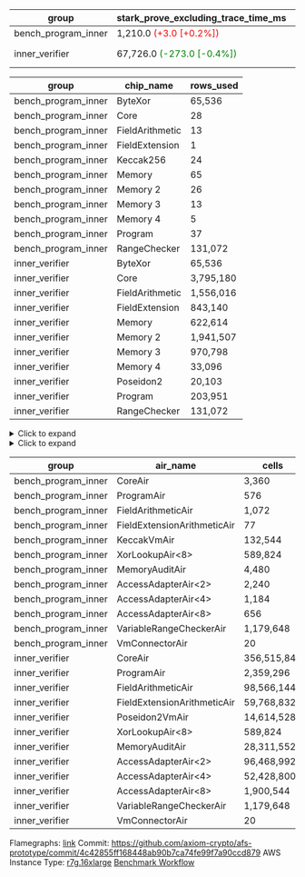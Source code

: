 | group | stark_prove_excluding_trace_time_ms | total_cells | total_cells_used | trace_gen_time_ms | verify_program_compile_ms |
| --- | --- | --- | --- | --- | --- |
| bench_program_inner | 1,210.0 <span style="color: red">(+3.0 [+0.2%])</span> | 1,915,681 | 277,324 | 2.0 |  |
| inner_verifier | 67,726.0 <span style="color: green">(-273.0 [-0.4%])</span> | 712,704,020 | 384,664,798 | 34,402.0 <span style="color: green">(-220.0 [-0.6%])</span> | 46,422.0 <span style="color: red">(+170.0 [+0.4%])</span> |

| group | chip_name | rows_used |
| --- | --- | --- |
| bench_program_inner | ByteXor | 65,536 |
| bench_program_inner | Core | 28 |
| bench_program_inner | FieldArithmetic | 13 |
| bench_program_inner | FieldExtension | 1 |
| bench_program_inner | Keccak256 | 24 |
| bench_program_inner | Memory | 65 |
| bench_program_inner | Memory 2 | 26 |
| bench_program_inner | Memory 3 | 13 |
| bench_program_inner | Memory 4 | 5 |
| bench_program_inner | Program | 37 |
| bench_program_inner | RangeChecker | 131,072 |
| inner_verifier | ByteXor | 65,536 |
| inner_verifier | Core | 3,795,180 |
| inner_verifier | FieldArithmetic | 1,556,016 |
| inner_verifier | FieldExtension | 843,140 |
| inner_verifier | Memory | 622,614 |
| inner_verifier | Memory 2 | 1,941,507 |
| inner_verifier | Memory 3 | 970,798 |
| inner_verifier | Memory 4 | 33,096 |
| inner_verifier | Poseidon2 | 20,103 |
| inner_verifier | Program | 203,951 |
| inner_verifier | RangeChecker | 131,072 |

<details>
<summary>Click to expand</summary>

| group | dsl_ir | opcode | frequency |
| --- | --- | --- | --- |
| bench_program_inner |  | JAL | 1 |
| bench_program_inner |  | STOREW | 2 |
| bench_program_inner | AddE | FE4ADD | 1 |
| bench_program_inner | AddF | FADD | 1 |
| bench_program_inner | AddVI | FADD | 6 |
| bench_program_inner | Alloc | FADD | 2 |
| bench_program_inner | Alloc | FMUL | 2 |
| bench_program_inner | Alloc | LOADW | 2 |
| bench_program_inner | For | BNE | 3 |
| bench_program_inner | For | FADD | 2 |
| bench_program_inner | For | JAL | 1 |
| bench_program_inner | For | STOREW | 1 |
| bench_program_inner | Halt | TERMINATE | 1 |
| bench_program_inner | IfEqI | BNE | 2 |
| bench_program_inner | ImmE | STOREW | 8 |
| bench_program_inner | ImmF | STOREW | 2 |
| bench_program_inner | ImmV | STOREW | 3 |
| bench_program_inner | Keccak256 | KECCAK256 | 1 |
| bench_program_inner | StoreV | STOREW2 | 2 |
| inner_verifier |  | JAL | 1 |
| inner_verifier |  | STOREW | 2 |
| inner_verifier | AddE | FE4ADD | 223,739 |
| inner_verifier | AddEFFI | LOADW | 127 |
| inner_verifier | AddEFFI | STOREW | 381 |
| inner_verifier | AddEFI | FADD | 164 |
| inner_verifier | AddEI | FADD | 66,780 |
| inner_verifier | AddFI | FADD | 12,451 |
| inner_verifier | AddV | FADD | 5,980 |
| inner_verifier | AddVI | FADD | 271,372 |
| inner_verifier | Alloc | FADD | 23,824 |
| inner_verifier | Alloc | FMUL | 14,353 |
| inner_verifier | Alloc | LOADW | 23,824 |
| inner_verifier | AssertEqE | BNE | 132 |
| inner_verifier | AssertEqEI | BNE | 4 |
| inner_verifier | AssertEqF | BNE | 4,054 |
| inner_verifier | AssertEqV | BNE | 1,129 |
| inner_verifier | AssertEqVI | BNE | 188 |
| inner_verifier | CycleTrackerEnd | CT_END | 104,335 |
| inner_verifier | CycleTrackerStart | CT_START | 104,335 |
| inner_verifier | DivE | BBE4DIV | 194,967 |
| inner_verifier | DivEIN | BBE4DIV | 30 |
| inner_verifier | DivEIN | STOREW | 120 |
| inner_verifier | DivFIN | FDIV | 72 |
| inner_verifier | For | BNE | 546,377 |
| inner_verifier | For | FADD | 527,869 |
| inner_verifier | For | JAL | 18,508 |
| inner_verifier | For | LOADW | 966 |
| inner_verifier | For | STOREW | 17,542 |
| inner_verifier | Halt | TERMINATE | 1 |
| inner_verifier | HintBitsF | HINT_BITS | 22 |
| inner_verifier | HintInputVec | HINT_INPUT | 9,471 |
| inner_verifier | IfEq | BNE | 6,158 |
| inner_verifier | IfEqI | BNE | 121,234 |
| inner_verifier | IfEqI | JAL | 8,832 |
| inner_verifier | IfNe | BEQ | 6,893 |
| inner_verifier | IfNe | JAL | 21 |
| inner_verifier | IfNeI | BEQ | 946 |
| inner_verifier | ImmE | STOREW | 12,344 |
| inner_verifier | ImmF | STOREW | 14,565 |
| inner_verifier | ImmV | STOREW | 21,584 |
| inner_verifier | LoadE | LOADW | 41,448 |
| inner_verifier | LoadE | LOADW2 | 800,184 |
| inner_verifier | LoadF | LOADW | 14,498 |
| inner_verifier | LoadF | LOADW2 | 298,670 |
| inner_verifier | LoadV | LOADW | 12,257 |
| inner_verifier | LoadV | LOADW2 | 61,816 |
| inner_verifier | MulE | BBE4MUL | 408,006 |
| inner_verifier | MulEF | FMUL | 1,668 |
| inner_verifier | MulEFI | FMUL | 1,444 |
| inner_verifier | MulEI | BBE4MUL | 2,562 |
| inner_verifier | MulEI | STOREW | 10,248 |
| inner_verifier | MulF | FMUL | 22,173 |
| inner_verifier | MulFI | FMUL | 12 |
| inner_verifier | MulV | FMUL | 682 |
| inner_verifier | MulVI | FMUL | 8,259 |
| inner_verifier | NegE | FMUL | 184 |
| inner_verifier | Poseidon2CompressBabyBear | COMP_POS2 | 7,224 |
| inner_verifier | Poseidon2PermuteBabyBear | PERM_POS2 | 12,879 |
| inner_verifier | StoreE | STOREW | 11,236 |
| inner_verifier | StoreE | STOREW2 | 11,156 |
| inner_verifier | StoreF | STOREW | 12,624 |
| inner_verifier | StoreF | STOREW2 | 101,565 |
| inner_verifier | StoreHintWord | FADD | 192,347 |
| inner_verifier | StoreHintWord | SHINTW | 202,500 |
| inner_verifier | StoreV | STOREW | 1,833 |
| inner_verifier | StoreV | STOREW2 | 23,461 |
| inner_verifier | SubE | FE4SUB | 13,836 |
| inner_verifier | SubEF | FSUB | 389,196 |
| inner_verifier | SubEF | LOADW | 1,167,588 |
| inner_verifier | SubEFI | FADD | 1,284 |
| inner_verifier | SubEI | FADD | 240 |
| inner_verifier | SubV | FSUB | 14,028 |
| inner_verifier | SubVI | FSUB | 1,277 |
| inner_verifier | SubVIN | FSUB | 357 |

</details>

<details>
<summary>Click to expand</summary>

| group | air_name | dsl_ir | opcode | cells_used |
| --- | --- | --- | --- | --- |
| bench_program_inner | Audit |  | JAL | 19 |
| bench_program_inner | CoreAir |  | JAL | 61 |
| bench_program_inner | Audit |  | STOREW | 38 |
| bench_program_inner | CoreAir |  | STOREW | 122 |
| bench_program_inner | AccessAdapter<2> | AddE | FE4ADD | 66 |
| bench_program_inner | AccessAdapter<4> | AddE | FE4ADD | 39 |
| bench_program_inner | Audit | AddE | FE4ADD | 76 |
| bench_program_inner | FieldExtensionArithmeticAir | AddE | FE4ADD | 41 |
| bench_program_inner | Audit | AddF | FADD | 19 |
| bench_program_inner | FieldArithmeticAir | AddF | FADD | 31 |
| bench_program_inner | Audit | AddVI | FADD | 38 |
| bench_program_inner | FieldArithmeticAir | AddVI | FADD | 186 |
| bench_program_inner | FieldArithmeticAir | Alloc | FADD | 62 |
| bench_program_inner | FieldArithmeticAir | Alloc | FMUL | 62 |
| bench_program_inner | Audit | Alloc | LOADW | 38 |
| bench_program_inner | CoreAir | Alloc | LOADW | 122 |
| bench_program_inner | CoreAir | For | BNE | 183 |
| bench_program_inner | FieldArithmeticAir | For | FADD | 62 |
| bench_program_inner | CoreAir | For | JAL | 61 |
| bench_program_inner | Audit | For | STOREW | 19 |
| bench_program_inner | CoreAir | For | STOREW | 61 |
| bench_program_inner | CoreAir | Halt | TERMINATE | 61 |
| bench_program_inner | CoreAir | IfEqI | BNE | 122 |
| bench_program_inner | Audit | ImmE | STOREW | 152 |
| bench_program_inner | CoreAir | ImmE | STOREW | 488 |
| bench_program_inner | Audit | ImmF | STOREW | 38 |
| bench_program_inner | CoreAir | ImmF | STOREW | 122 |
| bench_program_inner | Audit | ImmV | STOREW | 38 |
| bench_program_inner | CoreAir | ImmV | STOREW | 183 |
| bench_program_inner | AccessAdapter<2> | Keccak256 | KECCAK256 | 220 |
| bench_program_inner | AccessAdapter<4> | Keccak256 | KECCAK256 | 130 |
| bench_program_inner | AccessAdapter<8> | Keccak256 | KECCAK256 | 85 |
| bench_program_inner | Audit | Keccak256 | KECCAK256 | 722 |
| bench_program_inner | KeccakVmAir | Keccak256 | KECCAK256 | 76,752 |
| bench_program_inner | Audit | StoreV | STOREW2 | 38 |
| bench_program_inner | CoreAir | StoreV | STOREW2 | 122 |
| inner_verifier | Audit |  | JAL | 19 |
| inner_verifier | CoreAir |  | JAL | 65 |
| inner_verifier | Audit |  | STOREW | 38 |
| inner_verifier | CoreAir |  | STOREW | 130 |
| inner_verifier | AccessAdapter<2> | AddE | FE4ADD | 1,123,078 |
| inner_verifier | AccessAdapter<4> | AddE | FE4ADD | 663,637 |
| inner_verifier | Audit | AddE | FE4ADD | 2,156,728 |
| inner_verifier | FieldExtensionArithmeticAir | AddE | FE4ADD | 9,173,299 |
| inner_verifier | AccessAdapter<2> | AddEFFI | LOADW | 704 |
| inner_verifier | AccessAdapter<4> | AddEFFI | LOADW | 832 |
| inner_verifier | Audit | AddEFFI | LOADW | 798 |
| inner_verifier | CoreAir | AddEFFI | LOADW | 8,255 |
| inner_verifier | AccessAdapter<2> | AddEFFI | STOREW | 704 |
| inner_verifier | Audit | AddEFFI | STOREW | 2,394 |
| inner_verifier | CoreAir | AddEFFI | STOREW | 24,765 |
| inner_verifier | AccessAdapter<2> | AddEFI | FADD | 286 |
| inner_verifier | AccessAdapter<4> | AddEFI | FADD | 169 |
| inner_verifier | Audit | AddEFI | FADD | 3,116 |
| inner_verifier | FieldArithmeticAir | AddEFI | FADD | 5,084 |
| inner_verifier | AccessAdapter<2> | AddEI | FADD | 361,614 |
| inner_verifier | AccessAdapter<4> | AddEI | FADD | 213,681 |
| inner_verifier | Audit | AddEI | FADD | 1,177,012 |
| inner_verifier | FieldArithmeticAir | AddEI | FADD | 2,070,180 |
| inner_verifier | Audit | AddFI | FADD | 3,021 |
| inner_verifier | FieldArithmeticAir | AddFI | FADD | 385,981 |
| inner_verifier | Audit | AddV | FADD | 19 |
| inner_verifier | FieldArithmeticAir | AddV | FADD | 185,380 |
| inner_verifier | Audit | AddVI | FADD | 17,005 |
| inner_verifier | FieldArithmeticAir | AddVI | FADD | 8,412,532 |
| inner_verifier | FieldArithmeticAir | Alloc | FADD | 738,544 |
| inner_verifier | AccessAdapter<2> | Alloc | FMUL | 33 |
| inner_verifier | AccessAdapter<4> | Alloc | FMUL | 39 |
| inner_verifier | FieldArithmeticAir | Alloc | FMUL | 444,943 |
| inner_verifier | Audit | Alloc | LOADW | 3,420 |
| inner_verifier | CoreAir | Alloc | LOADW | 1,548,560 |
| inner_verifier | AccessAdapter<2> | AssertEqE | BNE | 726 |
| inner_verifier | AccessAdapter<4> | AssertEqE | BNE | 429 |
| inner_verifier | CoreAir | AssertEqE | BNE | 8,580 |
| inner_verifier | AccessAdapter<2> | AssertEqEI | BNE | 22 |
| inner_verifier | AccessAdapter<4> | AssertEqEI | BNE | 13 |
| inner_verifier | CoreAir | AssertEqEI | BNE | 260 |
| inner_verifier | CoreAir | AssertEqF | BNE | 263,510 |
| inner_verifier | CoreAir | AssertEqV | BNE | 73,385 |
| inner_verifier | CoreAir | AssertEqVI | BNE | 12,220 |
| inner_verifier | CoreAir | CycleTrackerEnd | CT_END | 6,781,775 |
| inner_verifier | CoreAir | CycleTrackerStart | CT_START | 6,781,775 |
| inner_verifier | AccessAdapter<2> | DivE | BBE4DIV | 8,563,104 |
| inner_verifier | AccessAdapter<4> | DivE | BBE4DIV | 5,060,016 |
| inner_verifier | Audit | DivE | BBE4DIV | 1,672 |
| inner_verifier | FieldExtensionArithmeticAir | DivE | BBE4DIV | 7,993,647 |
| inner_verifier | AccessAdapter<2> | DivEIN | BBE4DIV | 1,694 |
| inner_verifier | AccessAdapter<4> | DivEIN | BBE4DIV | 1,001 |
| inner_verifier | Audit | DivEIN | BBE4DIV | 2,204 |
| inner_verifier | FieldExtensionArithmeticAir | DivEIN | BBE4DIV | 1,230 |
| inner_verifier | AccessAdapter<2> | DivEIN | STOREW | 429 |
| inner_verifier | AccessAdapter<4> | DivEIN | STOREW | 117 |
| inner_verifier | CoreAir | DivEIN | STOREW | 7,800 |
| inner_verifier | Audit | DivFIN | FDIV | 1,311 |
| inner_verifier | FieldArithmeticAir | DivFIN | FDIV | 2,232 |
| inner_verifier | CoreAir | For | BNE | 35,514,505 |
| inner_verifier | FieldArithmeticAir | For | FADD | 16,363,939 |
| inner_verifier | AccessAdapter<2> | For | JAL | 418 |
| inner_verifier | AccessAdapter<4> | For | JAL | 494 |
| inner_verifier | CoreAir | For | JAL | 1,203,020 |
| inner_verifier | Audit | For | LOADW | 399 |
| inner_verifier | CoreAir | For | LOADW | 62,790 |
| inner_verifier | Audit | For | STOREW | 2,356 |
| inner_verifier | CoreAir | For | STOREW | 1,140,230 |
| inner_verifier | CoreAir | Halt | TERMINATE | 65 |
| inner_verifier | CoreAir | HintBitsF | HINT_BITS | 1,430 |
| inner_verifier | CoreAir | HintInputVec | HINT_INPUT | 615,615 |
| inner_verifier | CoreAir | IfEq | BNE | 400,270 |
| inner_verifier | CoreAir | IfEqI | BNE | 7,880,210 |
| inner_verifier | CoreAir | IfEqI | JAL | 574,080 |
| inner_verifier | CoreAir | IfNe | BEQ | 448,045 |
| inner_verifier | CoreAir | IfNe | JAL | 1,365 |
| inner_verifier | CoreAir | IfNeI | BEQ | 61,490 |
| inner_verifier | AccessAdapter<2> | ImmE | STOREW | 462 |
| inner_verifier | AccessAdapter<4> | ImmE | STOREW | 273 |
| inner_verifier | Audit | ImmE | STOREW | 226,480 |
| inner_verifier | CoreAir | ImmE | STOREW | 802,360 |
| inner_verifier | Audit | ImmF | STOREW | 3,876 |
| inner_verifier | CoreAir | ImmF | STOREW | 946,725 |
| inner_verifier | Audit | ImmV | STOREW | 18,506 |
| inner_verifier | CoreAir | ImmV | STOREW | 1,402,960 |
| inner_verifier | AccessAdapter<2> | LoadE | LOADW | 16,126 |
| inner_verifier | AccessAdapter<4> | LoadE | LOADW | 9,529 |
| inner_verifier | Audit | LoadE | LOADW | 704,672 |
| inner_verifier | CoreAir | LoadE | LOADW | 2,694,120 |
| inner_verifier | AccessAdapter<2> | LoadE | LOADW2 | 24,090 |
| inner_verifier | AccessAdapter<4> | LoadE | LOADW2 | 14,235 |
| inner_verifier | CoreAir | LoadE | LOADW2 | 52,011,960 |
| inner_verifier | AccessAdapter<2> | LoadF | LOADW | 22,176 |
| inner_verifier | AccessAdapter<4> | LoadF | LOADW | 13,104 |
| inner_verifier | AccessAdapter<8> | LoadF | LOADW | 8,568 |
| inner_verifier | Audit | LoadF | LOADW | 63,536 |
| inner_verifier | CoreAir | LoadF | LOADW | 942,370 |
| inner_verifier | AccessAdapter<2> | LoadF | LOADW2 | 605 |
| inner_verifier | AccessAdapter<4> | LoadF | LOADW2 | 364 |
| inner_verifier | AccessAdapter<8> | LoadF | LOADW2 | 391 |
| inner_verifier | Audit | LoadF | LOADW2 | 1,767 |
| inner_verifier | CoreAir | LoadF | LOADW2 | 19,413,550 |
| inner_verifier | Audit | LoadV | LOADW | 28,158 |
| inner_verifier | CoreAir | LoadV | LOADW | 796,705 |
| inner_verifier | Audit | LoadV | LOADW2 | 3,040 |
| inner_verifier | CoreAir | LoadV | LOADW2 | 4,018,040 |
| inner_verifier | AccessAdapter<2> | MulE | BBE4MUL | 510,224 |
| inner_verifier | AccessAdapter<4> | MulE | BBE4MUL | 301,496 |
| inner_verifier | Audit | MulE | BBE4MUL | 1,293,140 |
| inner_verifier | FieldExtensionArithmeticAir | MulE | BBE4MUL | 16,728,246 |
| inner_verifier | AccessAdapter<2> | MulEF | FMUL | 7,876 |
| inner_verifier | AccessAdapter<4> | MulEF | FMUL | 4,654 |
| inner_verifier | Audit | MulEF | FMUL | 4,484 |
| inner_verifier | FieldArithmeticAir | MulEF | FMUL | 51,708 |
| inner_verifier | AccessAdapter<2> | MulEFI | FMUL | 1,122 |
| inner_verifier | AccessAdapter<4> | MulEFI | FMUL | 663 |
| inner_verifier | Audit | MulEFI | FMUL | 27,436 |
| inner_verifier | FieldArithmeticAir | MulEFI | FMUL | 44,764 |
| inner_verifier | AccessAdapter<2> | MulEI | BBE4MUL | 165,594 |
| inner_verifier | AccessAdapter<4> | MulEI | BBE4MUL | 97,851 |
| inner_verifier | Audit | MulEI | BBE4MUL | 189,848 |
| inner_verifier | FieldExtensionArithmeticAir | MulEI | BBE4MUL | 105,042 |
| inner_verifier | AccessAdapter<2> | MulEI | STOREW | 56,122 |
| inner_verifier | AccessAdapter<4> | MulEI | STOREW | 33,033 |
| inner_verifier | Audit | MulEI | STOREW | 57 |
| inner_verifier | CoreAir | MulEI | STOREW | 666,120 |
| inner_verifier | Audit | MulF | FMUL | 760 |
| inner_verifier | FieldArithmeticAir | MulF | FMUL | 687,363 |
| inner_verifier | Audit | MulFI | FMUL | 228 |
| inner_verifier | FieldArithmeticAir | MulFI | FMUL | 372 |
| inner_verifier | Audit | MulV | FMUL | 12,901 |
| inner_verifier | FieldArithmeticAir | MulV | FMUL | 21,142 |
| inner_verifier | Audit | MulVI | FMUL | 114 |
| inner_verifier | FieldArithmeticAir | MulVI | FMUL | 256,029 |
| inner_verifier | AccessAdapter<2> | NegE | FMUL | 902 |
| inner_verifier | AccessAdapter<4> | NegE | FMUL | 533 |
| inner_verifier | Audit | NegE | FMUL | 3,496 |
| inner_verifier | FieldArithmeticAir | NegE | FMUL | 5,704 |
| inner_verifier | AccessAdapter<2> | Poseidon2CompressBabyBear | COMP_POS2 | 298,452 |
| inner_verifier | AccessAdapter<4> | Poseidon2CompressBabyBear | COMP_POS2 | 176,358 |
| inner_verifier | AccessAdapter<8> | Poseidon2CompressBabyBear | COMP_POS2 | 115,311 |
| inner_verifier | Poseidon2VmAir<BabyBear> | Poseidon2CompressBabyBear | COMP_POS2 | 3,019,632 |
| inner_verifier | AccessAdapter<2> | Poseidon2PermuteBabyBear | PERM_POS2 | 604,780 |
| inner_verifier | AccessAdapter<4> | Poseidon2PermuteBabyBear | PERM_POS2 | 357,656 |
| inner_verifier | AccessAdapter<8> | Poseidon2PermuteBabyBear | PERM_POS2 | 235,450 |
| inner_verifier | Poseidon2VmAir<BabyBear> | Poseidon2PermuteBabyBear | PERM_POS2 | 5,383,422 |
| inner_verifier | AccessAdapter<2> | StoreE | STOREW | 7,854 |
| inner_verifier | AccessAdapter<4> | StoreE | STOREW | 4,641 |
| inner_verifier | Audit | StoreE | STOREW | 213,484 |
| inner_verifier | CoreAir | StoreE | STOREW | 730,340 |
| inner_verifier | AccessAdapter<2> | StoreE | STOREW2 | 45,276 |
| inner_verifier | AccessAdapter<4> | StoreE | STOREW2 | 26,754 |
| inner_verifier | Audit | StoreE | STOREW2 | 28,424 |
| inner_verifier | CoreAir | StoreE | STOREW2 | 725,140 |
| inner_verifier | Audit | StoreF | STOREW | 239,856 |
| inner_verifier | CoreAir | StoreF | STOREW | 820,560 |
| inner_verifier | AccessAdapter<2> | StoreF | STOREW2 | 520,960 |
| inner_verifier | AccessAdapter<4> | StoreF | STOREW2 | 308,126 |
| inner_verifier | AccessAdapter<8> | StoreF | STOREW2 | 202,912 |
| inner_verifier | Audit | StoreF | STOREW2 | 55,176 |
| inner_verifier | CoreAir | StoreF | STOREW2 | 6,601,725 |
| inner_verifier | FieldArithmeticAir | StoreHintWord | FADD | 5,962,757 |
| inner_verifier | Audit | StoreHintWord | SHINTW | 3,847,500 |
| inner_verifier | CoreAir | StoreHintWord | SHINTW | 13,162,500 |
| inner_verifier | Audit | StoreV | STOREW | 34,827 |
| inner_verifier | CoreAir | StoreV | STOREW | 119,145 |
| inner_verifier | Audit | StoreV | STOREW2 | 441,484 |
| inner_verifier | CoreAir | StoreV | STOREW2 | 1,524,965 |
| inner_verifier | AccessAdapter<2> | SubE | FE4SUB | 458,172 |
| inner_verifier | AccessAdapter<4> | SubE | FE4SUB | 270,738 |
| inner_verifier | Audit | SubE | FE4SUB | 970,368 |
| inner_verifier | FieldExtensionArithmeticAir | SubE | FE4SUB | 567,276 |
| inner_verifier | AccessAdapter<2> | SubEF | FSUB | 4,280,914 |
| inner_verifier | AccessAdapter<4> | SubEF | FSUB | 5,059,262 |
| inner_verifier | Audit | SubEF | FSUB | 418 |
| inner_verifier | FieldArithmeticAir | SubEF | FSUB | 12,065,076 |
| inner_verifier | AccessAdapter<2> | SubEF | LOADW | 4,280,914 |
| inner_verifier | Audit | SubEF | LOADW | 1,254 |
| inner_verifier | CoreAir | SubEF | LOADW | 75,893,220 |
| inner_verifier | AccessAdapter<2> | SubEFI | FADD | 176 |
| inner_verifier | AccessAdapter<4> | SubEFI | FADD | 104 |
| inner_verifier | Audit | SubEFI | FADD | 24,396 |
| inner_verifier | FieldArithmeticAir | SubEFI | FADD | 39,804 |
| inner_verifier | AccessAdapter<2> | SubEI | FADD | 968 |
| inner_verifier | AccessAdapter<4> | SubEI | FADD | 572 |
| inner_verifier | Audit | SubEI | FADD | 4,408 |
| inner_verifier | FieldArithmeticAir | SubEI | FADD | 7,440 |
| inner_verifier | Audit | SubV | FSUB | 57 |
| inner_verifier | FieldArithmeticAir | SubV | FSUB | 434,868 |
| inner_verifier | Audit | SubVI | FSUB | 14,003 |
| inner_verifier | FieldArithmeticAir | SubVI | FSUB | 39,587 |
| inner_verifier | FieldArithmeticAir | SubVIN | FSUB | 11,067 |

</details>

| group | air_name | cells | constraints | interactions | main_cols | perm_cols | prep_cols | quotient_deg | rows |
| --- | --- | --- | --- | --- | --- | --- | --- | --- | --- |
| bench_program_inner | CoreAir | 3,360 | 114 | 19 | 61 | 44 |  | 2 | 32 |
| bench_program_inner | ProgramAir<BabyBear> | 576 | 4 | 1 | 1 | 8 | 9 | 1 | 64 |
| bench_program_inner | FieldArithmeticAir | 1,072 | 28 | 15 | 31 | 36 |  | 2 | 16 |
| bench_program_inner | FieldExtensionArithmeticAir | 77 | 28 | 15 | 41 | 36 |  | 2 | 1 |
| bench_program_inner | KeccakVmAir | 132,544 | 2,251 | 235 | 3,198 | 944 |  | 2 | 32 |
| bench_program_inner | XorLookupAir<8> | 589,824 | 4 | 1 | 1 | 8 | 3 | 1 | 65,536 |
| bench_program_inner | MemoryAuditAir | 4,480 | 21 | 6 | 19 | 16 |  | 2 | 128 |
| bench_program_inner | AccessAdapterAir<2> | 2,240 | 14 | 5 | 11 | 24 |  | 2 | 64 |
| bench_program_inner | AccessAdapterAir<4> | 1,184 | 14 | 5 | 13 | 24 |  | 2 | 32 |
| bench_program_inner | AccessAdapterAir<8> | 656 | 14 | 5 | 17 | 24 |  | 2 | 16 |
| bench_program_inner | VariableRangeCheckerAir | 1,179,648 | 4 | 1 | 1 | 8 | 2 | 1 | 131,072 |
| bench_program_inner | VmConnectorAir | 20 | 4 | 2 | 2 | 8 | 1 | 2 | 2 |
| inner_verifier | CoreAir | 356,515,840 | 112 | 19 | 65 | 20 |  | 8 | 4,194,304 |
| inner_verifier | ProgramAir<BabyBear> | 2,359,296 | 4 | 1 | 1 | 8 | 9 | 1 | 262,144 |
| inner_verifier | FieldArithmeticAir | 98,566,144 | 23 | 15 | 31 | 16 |  | 8 | 2,097,152 |
| inner_verifier | FieldExtensionArithmeticAir | 59,768,832 | 23 | 15 | 41 | 16 |  | 8 | 1,048,576 |
| inner_verifier | Poseidon2VmAir<BabyBear> | 14,614,528 | 373 | 32 | 418 | 28 |  | 8 | 32,768 |
| inner_verifier | XorLookupAir<8> | 589,824 | 4 | 1 | 1 | 8 | 3 | 1 | 65,536 |
| inner_verifier | MemoryAuditAir | 28,311,552 | 19 | 6 | 19 | 8 |  | 8 | 1,048,576 |
| inner_verifier | AccessAdapterAir<2> | 96,468,992 | 11 | 5 | 11 | 12 |  | 4 | 4,194,304 |
| inner_verifier | AccessAdapterAir<4> | 52,428,800 | 11 | 5 | 13 | 12 |  | 4 | 2,097,152 |
| inner_verifier | AccessAdapterAir<8> | 1,900,544 | 11 | 5 | 17 | 12 |  | 4 | 65,536 |
| inner_verifier | VariableRangeCheckerAir | 1,179,648 | 4 | 1 | 1 | 8 | 2 | 1 | 131,072 |
| inner_verifier | VmConnectorAir | 20 | 4 | 2 | 2 | 8 | 1 | 2 | 2 |



Flamegraphs: [link](https://github.com/axiom-crypto/afs-prototype/actions/runs/11135985909/artifacts/2003801461)
Commit: https://github.com/axiom-crypto/afs-prototype/commit/4c42855ff168448ab90b7ca74fe99f7a90ccd879
AWS Instance Type: [r7g.16xlarge](https://instances.vantage.sh/aws/ec2/r7g.16xlarge)
[Benchmark Workflow](https://github.com/axiom-crypto/afs-prototype/actions/runs/11135985909)
